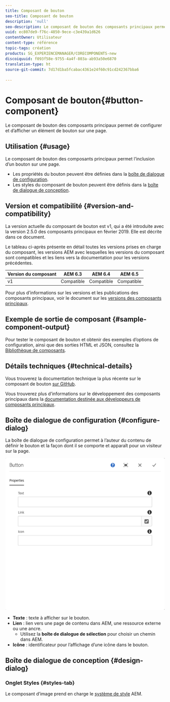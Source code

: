 ```yaml
---
title: Composant de bouton
seo-title: Composant de bouton
description: 'null'
seo-description: Le composant de bouton des composants principaux permet de créer et d’afficher un bouton.
uuid: ec807de9-f76c-4850-9ece-c3e439a1d626
contentOwner: Utilisateur
content-type: référence
topic-tags: création
products: SG_EXPERIENCEMANAGER/CORECOMPONENTS-new
discoiquuid: f093f58e-9755-4a4f-803a-ab93a50e6870
translation-type: ht
source-git-commit: 7d17d1ba5fcabac4361e24f60c91cd242367bba6

---
```



# Composant de bouton{#button-component}

Le composant de bouton des composants principaux permet de configurer et d’afficher un élément de bouton sur une page.

## Utilisation {#usage}

Le composant de bouton des composants principaux permet l’inclusion d’un bouton sur une page.

* Les propriétés du bouton peuvent être définies dans la [boîte de dialogue de configuration](#configure-dialog).
* Les styles du composant de bouton peuvent être définis dans la [boîte de dialogue de conception](#design-dialog).

## Version et compatibilité {#version-and-compatibility}

La version actuelle du composant de bouton est v1, qui a été introduite avec la version 2.5.0 des composants principaux en février 2019. Elle est décrite dans ce document.

Le tableau ci-après présente en détail toutes les versions prises en charge du composant, les versions AEM avec lesquelles les versions du composant sont compatibles et les liens vers la documentation pour les versions précédentes.

| Version du composant | AEM 6.3 | AEM 6.4 | AEM 6.5 |
|--- |--- |--- |---|
| v1 | Compatible | Compatible | Compatible |

Pour plus d’informations sur les versions et les publications des composants principaux, voir le document sur les [versions des composants principaux](versions.md).

## Exemple de sortie de composant {#sample-component-output}

Pour tester le composant de bouton et obtenir des exemples d’options de configuration, ainsi que des sorties HTML et JSON, consultez la [Bibliothèque de composants](http://opensource.adobe.com/aem-core-wcm-components/library/separator.html).

## Détails techniques {#technical-details}

Vous trouverez la documentation technique la plus récente sur le composant de bouton [sur GitHub](https://github.com/adobe/aem-core-wcm-components/tree/master/content/src/content/jcr_root/apps/core/wcm/components/button/v1/button).

Vous trouverez plus d’informations sur le développement des composants principaux dans la [documentation destinée aux développeurs de composants principaux](developing.md).

## Boîte de dialogue de configuration {#configure-dialog}

La boîte de dialogue de configuration permet à l’auteur du contenu de définir le bouton et la façon dont il se comporte et apparaît pour un visiteur sur la page.

![](assets/screen-shot-2019-06-17-11.26.13.png)

* **Texte** : texte à afficher sur le bouton.
* **Lien** : lien vers une page de contenu dans AEM, une ressource externe ou une ancre.
   * Utilisez la **boîte de dialogue de sélection** pour choisir un chemin dans AEM.
* **Icône** : identificateur pour l’affichage d’une icône dans le bouton.

## Boîte de dialogue de conception {#design-dialog}

### Onglet Styles {#styles-tab}

Le composant d’image prend en charge le [système de style](authoring.md#component-styling) AEM.
